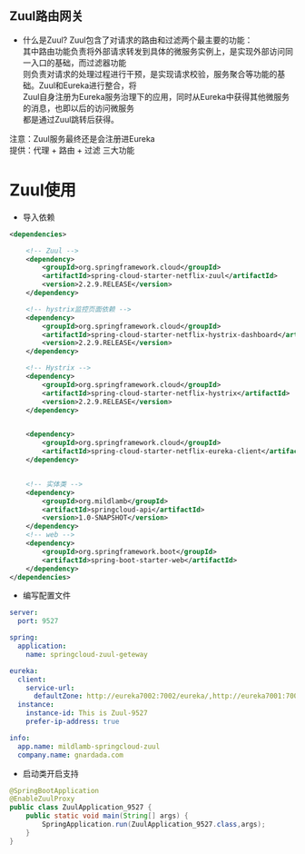 ## Zuul路由网关
- 什么是Zuul?
Zuul包含了对请求的路由和过滤两个最主要的功能：  
其中路由功能负责将外部请求转发到具体的微服务实例上，是实现外部访问同一入口的基础，而过滤器功能  
则负责对请求的处理过程进行干预，是实现请求校验，服务聚合等功能的基础。Zuul和Eureka进行整合，将   
Zuul自身注册为Eureka服务治理下的应用，同时从Eureka中获得其他微服务的消息，也即以后的访问微服务  
都是通过Zuul跳转后获得。  

注意：Zuul服务最终还是会注册进Eureka  
提供：代理 + 路由 + 过滤  三大功能  

# Zuul使用
- 导入依赖
```xml
<dependencies>

    <!-- Zuul -->
    <dependency>
        <groupId>org.springframework.cloud</groupId>
        <artifactId>spring-cloud-starter-netflix-zuul</artifactId>
        <version>2.2.9.RELEASE</version>
    </dependency>

    <!-- hystrix监控页面依赖 -->
    <dependency>
        <groupId>org.springframework.cloud</groupId>
        <artifactId>spring-cloud-starter-netflix-hystrix-dashboard</artifactId>
        <version>2.2.9.RELEASE</version>
    </dependency>

    <!-- Hystrix -->
    <dependency>
        <groupId>org.springframework.cloud</groupId>
        <artifactId>spring-cloud-starter-netflix-hystrix</artifactId>
        <version>2.2.9.RELEASE</version>
    </dependency>


    <dependency>
        <groupId>org.springframework.cloud</groupId>
        <artifactId>spring-cloud-starter-netflix-eureka-client</artifactId>
    </dependency>


    <!-- 实体类 -->
    <dependency>
        <groupId>org.mildlamb</groupId>
        <artifactId>springcloud-api</artifactId>
        <version>1.0-SNAPSHOT</version>
    </dependency>
    <!-- web -->
    <dependency>
        <groupId>org.springframework.boot</groupId>
        <artifactId>spring-boot-starter-web</artifactId>
    </dependency>
</dependencies>
```
- 编写配置文件
```yml
server:
  port: 9527

spring:
  application:
    name: springcloud-zuul-geteway

eureka:
  client:
    service-url:
      defaultZone: http://eureka7002:7002/eureka/,http://eureka7001:7001/eureka/,http://eureka7003:7003/eureka/
  instance:
    instance-id: This is Zuul-9527
    prefer-ip-address: true

info:
  app.name: mildlamb-springcloud-zuul
  company.name: gnardada.com
```
- 启动类开启支持
```java
@SpringBootApplication
@EnableZuulProxy
public class ZuulApplication_9527 {
    public static void main(String[] args) {
        SpringApplication.run(ZuulApplication_9527.class,args);
    }
}
```
